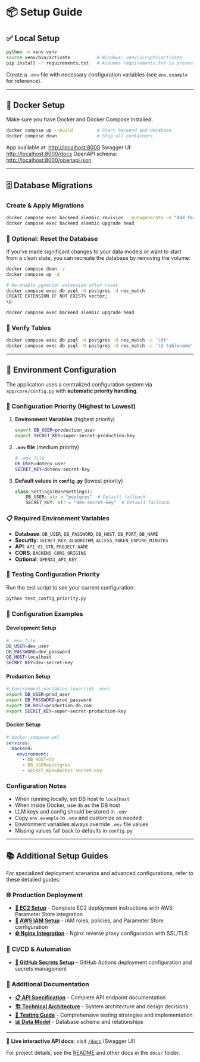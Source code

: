 # 📦 Setup Guide

## ✅ Local Setup

```bash
python -m venv venv
source venv/bin/activate          # Windows: venv\Scripts\activate
pip install -r requirements.txt   # Assumes requirements.txt is present
```

Create a `.env` file with necessary configuration variables (see `env.example` for reference).

---

## 🐳 Docker Setup

Make sure you have Docker and Docker Compose installed.

```bash
docker compose up --build         # Start backend and database
docker compose down               # Stop all containers
```

App available at: [http://localhost:8000](http://localhost:8000)
Swagger UI: [http://localhost:8000/docs](http://localhost:8000/docs)
OpenAPI schema: [http://localhost:8000/openapi.json](http://localhost:8000/openapi.json)

---

## 🗄️ Database Migrations

### Create & Apply Migrations

```bash
docker compose exec backend alembic revision --autogenerate -m "Add feature"
docker compose exec backend alembic upgrade head
```

### 🧹 Optional: Reset the Database

If you've made significant changes to your data models or want to start from a clean state, you can recreate the database by removing the volume:

```bash
docker compose down -v
docker compose up -d

# Re-enable pgvector extension after reset
docker compose exec db psql -U postgres -d res_match
CREATE EXTENSION IF NOT EXISTS vector;
\q

docker compose exec backend alembic upgrade head
```

### 🧪 Verify Tables

```bash
docker compose exec db psql -U postgres -d res_match -c '\dt'
docker compose exec db psql -U postgres -d res_match -c '\d tablename'
```

---

## 🔐 Environment Configuration

The application uses a centralized configuration system via `app/core/config.py` with **automatic priority handling**.

### 🔄 Configuration Priority (Highest to Lowest)

1. **Environment Variables** (highest priority)

   ```bash
   export DB_USER=production_user
   export SECRET_KEY=super-secret-production-key
   ```

2. **`.env` file** (medium priority)

   ```bash
   # .env file
   DB_USER=dotenv_user
   SECRET_KEY=dotenv-secret-key
   ```

3. **Default values in `config.py`** (lowest priority)
   ```python
   class Settings(BaseSettings):
       DB_USER: str = "postgres"  # Default fallback
       SECRET_KEY: str = "dev-secret-key"  # Default fallback
   ```

### 📋 Required Environment Variables

- **Database**: `DB_USER`, `DB_PASSWORD`, `DB_HOST`, `DB_PORT`, `DB_NAME`
- **Security**: `SECRET_KEY`, `ALGORITHM`, `ACCESS_TOKEN_EXPIRE_MINUTES`
- **API**: `API_V1_STR`, `PROJECT_NAME`
- **CORS**: `BACKEND_CORS_ORIGINS`
- **Optional**: `OPENAI_API_KEY`

### 🧪 Testing Configuration Priority

Run the test script to see your current configuration:

```bash
python test_config_priority.py
```

### 📝 Configuration Examples

#### Development Setup

```bash
# .env file
DB_USER=dev_user
DB_PASSWORD=dev_password
DB_HOST=localhost
SECRET_KEY=dev-secret-key
```

#### Production Setup

```bash
# Environment variables (override .env)
export DB_USER=prod_user
export DB_PASSWORD=prod_password
export DB_HOST=production-db.com
export SECRET_KEY=super-secret-production-key
```

#### Docker Setup

```yaml
# docker-compose.yml
services:
  backend:
    environment:
      - DB_HOST=db
      - DB_USER=postgres
      - SECRET_KEY=docker-secret-key
```

### Configuration Notes

- When running locally, set DB host to `localhost`
- When inside Docker, use `db` as the DB host
- LLM keys and config should be stored in `.env`
- Copy `env.example` to `.env` and customize as needed
- Environment variables always override `.env` file values
- Missing values fall back to defaults in `config.py`

---

## 📚 Additional Setup Guides

For specialized deployment scenarios and advanced configurations, refer to these detailed guides:

### 🌐 Production Deployment

- **[🚀 EC2 Setup](EC2_SETUP.md)** - Complete EC2 deployment instructions with AWS Parameter Store integration
- **[🔐 AWS IAM Setup](AWS_IAM_SETUP.md)** - IAM roles, policies, and Parameter Store configuration
- **[🌐 Nginx Integration](NGINX_INTEGRATION.md)** - Nginx reverse proxy configuration with SSL/TLS

### 🔧 CI/CD & Automation

- **[🔑 GitHub Secrets Setup](GITHUB_SECRETS_SETUP.md)** - GitHub Actions deployment configuration and secrets management

### 📖 Additional Documentation

- **[📋 API Specification](API_SPEC.md)** - Complete API endpoint documentation
- **[🏗️ Technical Architecture](TECHNICAL_ARCHITECTURE.md)** - System architecture and design decisions
- **[🧪 Testing Guide](TESTING.md)** - Comprehensive testing strategies and implementation
- **[📊 Data Model](DATA_MODEL.md)** - Database schema and relationships

---

🔗 **Live interactive API docs**: visit [`/docs`](http://localhost:8000/docs) (Swagger UI)

For project details, see the [README](../README.md) and other docs in the `docs/` folder.
